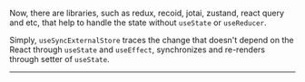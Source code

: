 Now, there are libraries, such as redux, recoid, jotai, zustand, react query and etc, that help to handle the state without `useState` or `useReducer`.

Simply, `useSyncExternalStore` traces the change that doesn't depend on the React through `useState` and `useEffect`, synchronizes and re-renders through setter of `useState`.

---

[](https://react.dev/reference/react/useSyncExternalStore)

[](https://junghyeonsu.com/posts/react-use-sync-external-store/)
